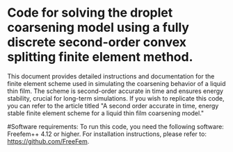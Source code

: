 # Code for solving the droplet coarsening model using a fully discrete second-order convex splitting finite element method.
This document provides detailed instructions and documentation for the finite element scheme used in simulating the coarsening behavior of a liquid thin film. The scheme is second-order accurate in time and ensures energy stability, crucial for long-term simulations. If you wish to replicate this code, you can refer to the article titled "A second order accurate in time, energy stable finite element scheme for a liquid thin film coarsening model."

#Software requirements:
To run this code, you need the following software: Freefem++ 4.12 or higher.  For installation instructions, please refer to: https://github.com/FreeFem.
